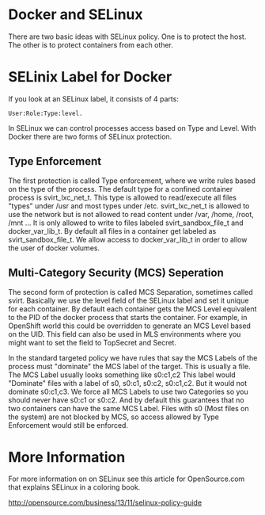 Docker and SELinux
==================

There are two basic ideas with SELinux policy. One is to protect the
host.  The other is to protect containers from each other.

# SELinix Label for Docker

If you look at an SELinux label, it consists of 4 parts:

    User:Role:Type:level.

In SELinux we can control processes access based on Type and Level. 
With Docker there are two forms of SELinux protection. 

## Type Enforcement

The first protection is called Type enforcement, where we write rules
based on the type of the process.  The default type for a confined
container process is svirt_lxc_net_t.  This type is allowed to
read/execute all files "types" under /usr and most types under /etc. 
svirt_lxc_net_t is allowed to use the network but is not allowed to read
content under /var, /home, /root, /mnt ...  It is only allowed to write
to files labeled svirt_sandbox_file_t and docker_var_lib_t.  By default
all files in a container get labeled as svirt_sandbox_file_t.  We allow
access to docker_var_lib_t in order to allow the user of docker volumes.

## Multi-Category Security (MCS) Seperation 

The second form of protection is called MCS Separation, sometimes called
svirt.  Basically we use the level field of the SELinux label and set it
unique for each container.  By default each container gets the MCS Level
equivalent to the PID of the docker process that starts the container. 
For example, in OpenShift world this could be overridden to generate an MCS Level
based on the UID.  This field can also be used in MLS environments where
you might want to set the field to TopSecret and Secret. 

In the standard
targeted policy we have rules that say the MCS Labels of the process
must "dominate" the MCS label of the target. This is usually a file. The MCS
Label usually looks something like s0:c1,c2  This label would "Dominate"
files with a label of s0, s0:c1, s0:c2, s0:c1,c2.  But it would not
dominate s0:c1,c3.  We force all MCS Labels to use two Categories so
you should never have s0:c1 or s0:c2. And by default this guarantees that no two
containers can have the same MCS Label.  Files with s0 (Most files on
the system) are not blocked by MCS, so access allowed by Type
Enforcement would still be enforced.

# More Information

For more information on on SELinux see this article for OpenSource.com that explains SELinux in a
coloring book.

http://opensource.com/business/13/11/selinux-policy-guide

